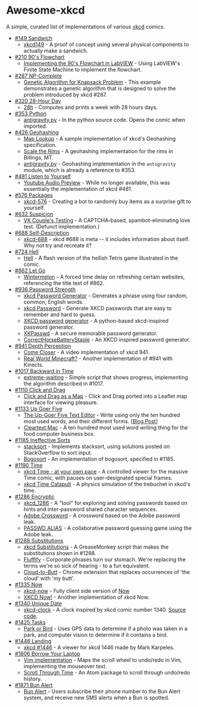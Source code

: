 Awesome-xkcd
============

A simple, curated list of implementations of various [xkcd](https://xkcd.com/) comics.

* [#149 Sandwich](https://xkcd.com/149/)
  * [xkcd149](https://muenchen.ccc.de/xkcd149) - A proof of concept using several physical components to actually make a sandwich. 
* [#210 90's Flowchart](https://xkcd.com/210/)
  * [Implementing the 90's Flowchart in LabVIEW](http://blog.irodata.com/2011/02/using-finite-state-machine-design.html) - Using LabVIEW's Finite State Machine to implement the flowchart.
* [#287 NP-Complete](https://xkcd.com/287/)
  * [Genetic Algorithm for Knapsack Problem](http://kataklinger.com/index.php/genetic-algorithm-knapsack/) - This example demonstrates a genetic algorithm that is designed to solve the problem introduced by xkcd #287.
* [#320 28-Hour Day](https://xkcd.com/320/)
  * [28h](https://github.com/mpl/28h) - Computes and prints a week with 28 hours days.
* [#353 Python](https://xkcd.com/353/)
  * [antigravity.py](https://github.com/python/cpython/blob/eb6d28b3e4b5c29ceb64e33d79bec3b193e61ee6/Lib/antigravity.py) - In the python source code. Opens the comic when imported.
* [#426 Geohashing](https://xkcd.com/426/)
  * [Map Lookup](http://carabiner.peeron.com/xkcd/map/map.html) - A sample implementation of xkcd's Geohashing specification.
  * [Scale the Rims](http://app.scaletherims.net/routes/) - A geohashing implementation for the rims in Billings, MT.
  * [antigravity.py](https://github.com/python/cpython/commit/f8560170809a0befb729cc6667199c6aca8b1e98) - Geohashing implementation in the `antigravity` module, which is already a reference to \#353.
* [#481 Listen to Yourself](https://xkcd.com/481/)
  * [Youtube Audio Preview](http://blag.xkcd.com/2008/10/08/youtube-audio-preview/) - While no longer available, this was essentially the implementation of xkcd #481.
* [#576 Packages](https://xkcd.com/576/)
  * [xkcd-576](https://web.archive.org/web/20111118181506/http://bieh.net/2010/11/08/xkcd-576/) - Creating a bot to randomly buy items as a surprise gift to yourself. 
* [#632 Suspicion](https://xkcd.com/632/)
  * [VK Couple's Testing](https://web.archive.org/web/20100103023116/http://vkcouplestesting.com/) - A CAPTCHA-based, spambot-eliminating love test. (Defunct implementation.)
* [#688 Self-Description](https://xkcd.com/688/)
  * [xkcd-688](https://github.com/scottsievert/xkcd-688) - xkcd #688 is meta -- it includes information about itself. Why not try and recreate it?
* [#724 Hell](https://xkcd.com/724/)
  * [Hell](http://erif.org/code/Hell/) - A flash version of the hellish Tetris game illustrated in the comic. 
* [#862 Let Go](https://xkcd.com/862)
  * [Wintermelon](https://github.com/vEnhance/wintermelon) - A forced time delay on refreshing certain websites, referencing the title text of #862.
* [#936 Password Strength](https://xkcd.com/936/)
  * [xkcd Password Generator](http://preshing.com/20110811/xkcd-password-generator/) - Generates a phrase using four random, common, English words.
  * [xkcd Password](http://xkcdpassword.com/) - Generate XKCD passwords that are easy to remember and hard to guess.
  * [XKCD password generator](https://github.com/redacted/XKCD-password-generator) - A python-based xkcd-inspired password generator.
  * [XKPasswd](https://www.xkpasswd.net/c/index.cgi) - A secure memorable password generator.
  * [CorrectHorseBatteryStaple](http://correcthorsebatterystaple.net/) - An XKCD inspired password generator.
* [#941 Depth Perception](https://xkcd.com/941/)
  * [Come Closer](https://www.youtube.com/watch?v=eqgy3B7qsdU) - A video implementation of xkcd 941.
  * [Real World Minecraft?](http://www.carbonatedblog.com/2011/08/real-world-minecraft.html) - Another implementation of #941 with Kinects.
* [#1017 Backward in Time](https://xkcd.com/1017/)
  * [extreme-waiting](https://github.com/extremepayne/extreme-waiting) - Simple script that shows progress, implementing the algorithm described in #1017.
* [#1110 Click and Drag](https://xkcd.com/1110)
  * [Click and Drag as a Map](http://xkcd-map.rent-a-geek.de) - Click and Drag ported into a Leaflet map interface for viewing pleasure. 
* [#1133 Up Goer Five](https://xkcd.com/1133)
  * [The Up-Goer Five Text Editor](http://splasho.com/upgoer5/) - Write using only the ten hundred most used words, and their different forms. \[[Blog Post](http://splasho.com/blog/2013/01/17/a-bit-more-about-the-up-goer-five-text-editor/)\]
  * [Cleartext Mac](https://github.com/mortenjust/cleartext-mac) - A ten hundred most used word writing thing for the food computer business box.
* [#1185 Ineffective Sorts](https://xkcd.com/1185/)
  * [stacksort](https://gkoberger.github.io/stacksort/) - Implements stacksort, using solutions posted on StackOverflow to sort input. 
  * [Bogosort](http://flanzendorfer.com/bogosort/) - An implementation of bogosort, specified in #1185.
* [#1190 Time](https://xkcd.com/1190/)
  * [xkcd Time - at your own pace](http://geekwagon.net/projects/xkcd1190/) - A controlled viewer for the massive Time comic, with pauses on user-designated special frames.
  * [xkcd Time Catapult](http://thred.github.io/xkcd-time-catapult/) - A physics simulation of the trebuchet in xkcd's time.
* [#1286 Encryptic](https://xkcd.com/1286/)
  * [xkcd_1286](https://github.com/geon/xkcd_1286) - A "tool" for exploring and solving passwords based on hints and inter-password shared character sequences.
  * [Adobe Crossword](http://zed0.co.uk/crossword/) - A crossword based on the Adobe password leak.
  * [PASSWD ALIAS](http://passwdalias.flowrl.com/) - A collaborative password guessing game using the Adobe leak. 
* [#1288 Substitutions](https://xkcd.com/1288/)
  * [xkcd Substitutions](https://github.com/istepaniuk/xkcd-substitutions) - A GreaseMonkey script that makes the substitutions shown in #1288.
  * [Fluffify](https://github.com/serverdensity/Fluffify) - Corporate phrases turn our stomach. We're replacing the terms we're so sick of hearing - to a fun equivalent. 
  * [Cloud-to-Butt](https://github.com/panicsteve/cloud-to-butt) - Chrome extension that replaces occurrences of 'the cloud' with 'my butt'.
* [#1335 Now](http://xkcd.com/1335/)
  * [xkcd-now](https://github.com/meandavejustice/xkcd-now/) - Fully client side version of [Now](http://xkcd.com/now/)
  * [XKCD Now!](http://www.xkcdnow.com/) - Another implementation of xkcd Now.
* [#1340 Unique Date](http://xkcd.com/1340/)
  * [xkcd-clock](http://moretti.github.io/xkcd-clock/) - A clock inspired by xkcd comic number 1340. [Source code](https://github.com/moretti/xkcd-clock).
* [#1425 Tasks](https://xkcd.com/1425/)
  * [Park or Bird](http://parkorbird.flickr.com/) - Uses GPS data to determine if a photo was taken in a park, and computer vision to determine if it contains a bird. 
* [#1446 Landing](https://xkcd.com/1446/) 
  * [xkcd #1446](http://xkcd1446.org/) - A viewer for xkcd 1446 made by Mark Karpeles.
* [#1806 Borrow Your Laptop](https://xkcd.com/1806/)
  * [Vim implementation](https://udallascs.wordpress.com/2017/03/04/implementation-of-todays-xkcd-in-vim/) - Maps the scroll wheel to undo/redo in Vim, implementing the mouseover text.
  * [Scroll Through Time](https://atom.io/packages/scroll-through-time) - An Atom package to scroll through undo/redo history.
* [#1871 Bun Alert](https://www.xkcd.com/1871/)
  * [Bun Alert](https://jgreenemi.com/bun-alert-an-afternoon-xkcd-project/) - Users subscribe their phone number to the Bun Alert system, and receive new SMS alerts when a Bun is spotted.
